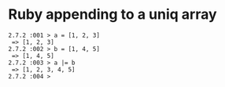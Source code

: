 # Ruby appending to a uniq array

```
2.7.2 :001 > a = [1, 2, 3]
 => [1, 2, 3]
2.7.2 :002 > b = [1, 4, 5]
 => [1, 4, 5]
2.7.2 :003 > a |= b
 => [1, 2, 3, 4, 5]
2.7.2 :004 >
```
